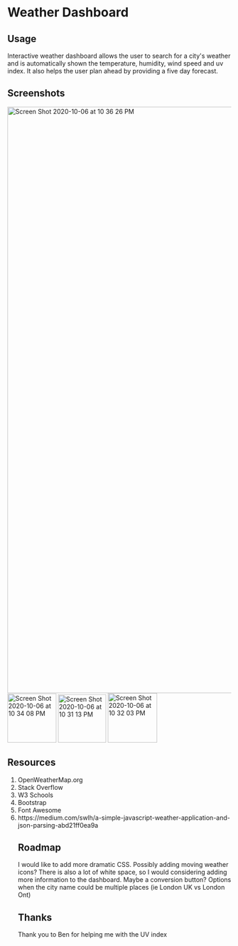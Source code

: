 <h1>Weather Dashboard</h1>

<h2>Usage</h2>
<p>Interactive weather dashboard allows the user to search for a city's weather and is automatically shown the temperature, humidity, wind speed and uv index. It also helps the user plan ahead by providing a five day forecast.</p>

<h2>Screenshots</h2>

<img width="1316" alt="Screen Shot 2020-10-06 at 10 36 26 PM" src="https://user-images.githubusercontent.com/70531552/95281172-8baabf00-0824-11eb-82e1-7dc8ea62de97.png">
<img width="110" alt="Screen Shot 2020-10-06 at 10 34 08 PM" src="https://user-images.githubusercontent.com/70531552/95280937-20f98380-0824-11eb-847c-1b7b48a94866.png">
<img width="108" alt="Screen Shot 2020-10-06 at 10 31 13 PM" src="https://user-images.githubusercontent.com/70531552/95280712-aa5c8600-0823-11eb-9705-352d71e0f27e.png">
<img width="111" alt="Screen Shot 2020-10-06 at 10 32 03 PM" src="https://user-images.githubusercontent.com/70531552/95280769-c4966400-0823-11eb-81cd-4fc6353abb44.png">

<h2>Resources</h2>
<ol>
  <li>OpenWeatherMap.org</li>
  <li>Stack Overflow</li>
  <li>W3 Schools</li>
  <li>Bootstrap</li>
  <li>Font Awesome</li>
  <li>https://medium.com/swlh/a-simple-javascript-weather-application-and-json-parsing-abd21ff0ea9a</li>
  
<h2>Roadmap</h2>
<p>I would like to add more dramatic CSS. Possibly adding moving weather icons? There is also a lot of white space, so I would considering adding more information to the dashboard. Maybe a conversion button? Options when the city name could be multiple places (ie London UK vs London Ont)</p>
  
<h2>Thanks</h2>
<p>Thank you to Ben for helping me with the UV index</p>

